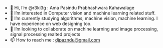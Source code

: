 - 👋 Hi, I’m @r3ki3g : Ama Pasindu Prabhashwara Kahawalage
- 👀 I’m interested in Computer vision and machine learning related stuff.
- 🌱 I’m currently studying algorithms, machine vision, machine learning. I have experience on web designing too.
- 💞️ I’m looking to collaborate on machine learning and image processing, signal processing realted projects
- 📫 How to reach me : djpazndu@gmail.com
<!---
r3ki3g/r3ki3g is a ✨ special ✨ repository because its `README.md` (this file) appears on your GitHub profile.
You can click the Preview link to take a look at your changes.
--->
